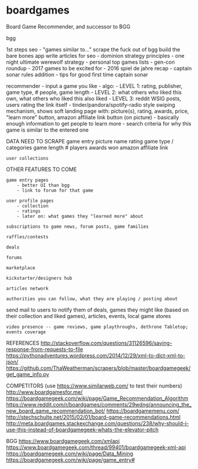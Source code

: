 # boardgames
Board Game Recommender, and successor to BGG


bgg

1st steps
	seo
		- "games similar to..."
	scrape the fuck out of bgg
	build the bare bones app
	write articles for seo
		- dominion strategy principles
		- one night ultimate werewolf strategy
		- personal top games lists
		- gen-con roundup
		- 2017 games to be excited for
		- 2016 spiel de jahre recap
		- captain sonar rules addition
		- tips for good first time captain sonar

recommender
	- input a game you like
	- algo:
		- LEVEL 1: rating, publisher, game type, # people, game length
		- LEVEL 2: what others who liked this own, what others who liked this also liked
		- LEVEL 3: reddit WSIG posts, users rating the link itself
	- tinder/pandora/spotify-radio style swiping mechanism, shows soft landing page with: picture(s), rating, awards, price, "learn more" button, amazon affiliate link button (on picture)
		- basically enough information to get people to learn more
		- search criteria for why this game is similar to the entered one



DATA NEED TO SCRAPE
	game entry
		picture
		name
		rating
		game type / categories
		game length
		# players
		awards won
		amazon affiliate link


	user collections




OTHER FEATURES TO COME

	game entry pages
		- better UI than bgg
		- link to forum for that game

	user profile pages
		- collection
		- ratings
		- later on: what games they "learned more" about

	subscriptions to game news, forum posts, game families

	raffles/contests

	deals

	forums

	marketplace

	kickstarter/designers hub

	articles network

	authorities you can follow, what they are playing / posting about

  send mail to users to notify them of deals, games they might like (based on their collection and liked games), articles, events, local game stores

	video presence -- game reviews, game playthroughs, dethrone Tabletop; events coverage



REFERENCES
http://stackoverflow.com/questions/31126596/saving-response-from-requests-to-file
https://pythonadventures.wordpress.com/2014/12/29/xml-to-dict-xml-to-json/
https://github.com/ThaWeatherman/scrapers/blob/master/boardgamegeek/get_game_info.py


COMPETITORS (use https://www.similarweb.com/ to test their numbers)
http://www.boardgamesfor.me/
https://boardgamegeek.com/wiki/page/Game_Recommendation_Algorithm
https://www.reddit.com/r/boardgames/comments/29wdng/announcing_the_new_board_game_recommendation_bot/
https://boardgamemenu.com/
http://stechschulte.net/2015/02/01/board-game-recommendations.html
http://meta.boardgames.stackexchange.com/questions/238/why-should-i-use-this-instead-of-boardgamegeek-whats-the-elevator-pitch


BGG
https://www.boardgamegeek.com/xmlapi
https://www.boardgamegeek.com/thread/99401/boardgamegeek-xml-api
https://boardgamegeek.com/wiki/page/Data_Mining
https://boardgamegeek.com/wiki/page/game_entry#
